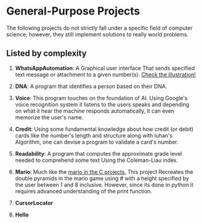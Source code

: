 # General-Purpose Projects

The following projects do not strictly fall under a specific field of computer science; however, they still implement solutions to really world problems.

## Listed by complexity

1. **WhatsAppAutomation**: A Graphical user interface That sends specified text message or attachment to a given number(s). [Check the illustration!](https://youtu.be/NItektT6gao)

2. **DNA**: A program that identifies a person based on their DNA.
3. **Voice**: This program touches on the foundation of AI. Using Google's voice recognition system it listens to the users speaks and depending on what it hear the machine responds automatically, it can even memorize the user's name.
4. **Credit**: Using some fundamental knowledge about how credit (or debit) cards like the number's length and structure along with luhan's Algorithm, one can devise a program to validate a card's number.
5. **Readability**: A program that computes the approximate grade level needed to comprehend some text Using the Coleman-Liau index.
6. **Mario**: Much like the [mario in the C projects](../../C/Mario/mario.c), This project Recreates the double pyramids in the mario game using # with a height specified by the user between 1 and 8 inclusive. However, since its done in python it requires advanced understanding of the print function.
7. **CursorLocator**
8. **Hello**
